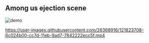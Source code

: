 ﻿## Among us ejection scene
![demo](https://media.giphy.com/media/DE5SdWN0nVM1OJWeO9/giphy.gif)

https://user-images.githubusercontent.com/26368916/121823708-6c024b00-cc7d-11eb-9ad7-7842222ecc5f.mp4

